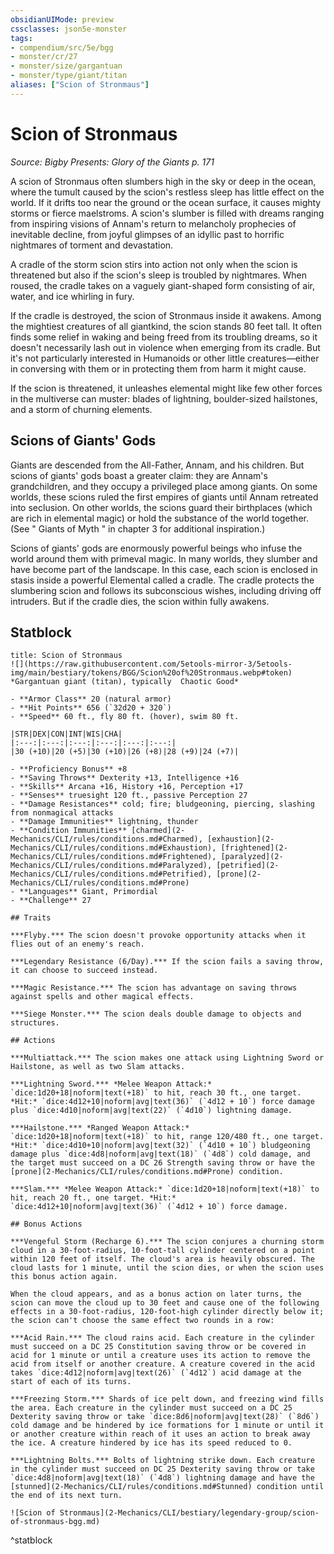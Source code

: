 ```yaml
---
obsidianUIMode: preview
cssclasses: json5e-monster
tags:
- compendium/src/5e/bgg
- monster/cr/27
- monster/size/gargantuan
- monster/type/giant/titan
aliases: ["Scion of Stronmaus"]
---
```

# Scion of Stronmaus
*Source: Bigby Presents: Glory of the Giants p. 171*  

A scion of Stronmaus often slumbers high in the sky or deep in the ocean, where the tumult caused by the scion's restless sleep has little effect on the world. If it drifts too near the ground or the ocean surface, it causes mighty storms or fierce maelstroms. A scion's slumber is filled with dreams ranging from inspiring visions of Annam's return to melancholy prophecies of inevitable decline, from joyful glimpses of an idyllic past to horrific nightmares of torment and devastation.

A cradle of the storm scion stirs into action not only when the scion is threatened but also if the scion's sleep is troubled by nightmares. When roused, the cradle takes on a vaguely giant-shaped form consisting of air, water, and ice whirling in fury.

If the cradle is destroyed, the scion of Stronmaus inside it awakens. Among the mightiest creatures of all giantkind, the scion stands 80 feet tall. It often finds some relief in waking and being freed from its troubling dreams, so it doesn't necessarily lash out in violence when emerging from its cradle. But it's not particularly interested in Humanoids or other little creatures—either in conversing with them or in protecting them from harm it might cause.

If the scion is threatened, it unleashes elemental might like few other forces in the multiverse can muster: blades of lightning, boulder-sized hailstones, and a storm of churning elements.

## Scions of Giants' Gods

Giants are descended from the All-Father, Annam, and his children. But scions of giants' gods boast a greater claim: they are Annam's grandchildren, and they occupy a privileged place among giants. On some worlds, these scions ruled the first empires of giants until Annam retreated into seclusion. On other worlds, the scions guard their birthplaces (which are rich in elemental magic) or hold the substance of the world together. (See " Giants of Myth " in chapter 3 for additional inspiration.)

Scions of giants' gods are enormously powerful beings who infuse the world around them with primeval magic. In many worlds, they slumber and have become part of the landscape. In this case, each scion is enclosed in stasis inside a powerful Elemental called a cradle. The cradle protects the slumbering scion and follows its subconscious wishes, including driving off intruders. But if the cradle dies, the scion within fully awakens.

## Statblock

```ad-statblock
title: Scion of Stronmaus
![](https://raw.githubusercontent.com/5etools-mirror-3/5etools-img/main/bestiary/tokens/BGG/Scion%20of%20Stronmaus.webp#token)
*Gargantuan giant (titan), typically  Chaotic Good*

- **Armor Class** 20 (natural armor)
- **Hit Points** 656 (`32d20 + 320`)
- **Speed** 60 ft., fly 80 ft. (hover), swim 80 ft.

|STR|DEX|CON|INT|WIS|CHA|
|:---:|:---:|:---:|:---:|:---:|:---:|
|30 (+10)|20 (+5)|30 (+10)|26 (+8)|28 (+9)|24 (+7)|

- **Proficiency Bonus** +8
- **Saving Throws** Dexterity +13, Intelligence +16
- **Skills** Arcana +16, History +16, Perception +17
- **Senses** truesight 120 ft., passive Perception 27
- **Damage Resistances** cold; fire; bludgeoning, piercing, slashing from nonmagical attacks
- **Damage Immunities** lightning, thunder
- **Condition Immunities** [charmed](2-Mechanics/CLI/rules/conditions.md#Charmed), [exhaustion](2-Mechanics/CLI/rules/conditions.md#Exhaustion), [frightened](2-Mechanics/CLI/rules/conditions.md#Frightened), [paralyzed](2-Mechanics/CLI/rules/conditions.md#Paralyzed), [petrified](2-Mechanics/CLI/rules/conditions.md#Petrified), [prone](2-Mechanics/CLI/rules/conditions.md#Prone)
- **Languages** Giant, Primordial
- **Challenge** 27

## Traits

***Flyby.*** The scion doesn't provoke opportunity attacks when it flies out of an enemy's reach.

***Legendary Resistance (6/Day).*** If the scion fails a saving throw, it can choose to succeed instead.

***Magic Resistance.*** The scion has advantage on saving throws against spells and other magical effects.

***Siege Monster.*** The scion deals double damage to objects and structures.

## Actions

***Multiattack.*** The scion makes one attack using Lightning Sword or Hailstone, as well as two Slam attacks.

***Lightning Sword.*** *Melee Weapon Attack:* `dice:1d20+18|noform|text(+18)` to hit, reach 30 ft., one target. *Hit:* `dice:4d12+10|noform|avg|text(36)` (`4d12 + 10`) force damage plus `dice:4d10|noform|avg|text(22)` (`4d10`) lightning damage.

***Hailstone.*** *Ranged Weapon Attack:* `dice:1d20+18|noform|text(+18)` to hit, range 120/480 ft., one target. *Hit:* `dice:4d10+10|noform|avg|text(32)` (`4d10 + 10`) bludgeoning damage plus `dice:4d8|noform|avg|text(18)` (`4d8`) cold damage, and the target must succeed on a DC 26 Strength saving throw or have the [prone](2-Mechanics/CLI/rules/conditions.md#Prone) condition.

***Slam.*** *Melee Weapon Attack:* `dice:1d20+18|noform|text(+18)` to hit, reach 20 ft., one target. *Hit:* `dice:4d12+10|noform|avg|text(36)` (`4d12 + 10`) force damage.

## Bonus Actions

***Vengeful Storm (Recharge 6).*** The scion conjures a churning storm cloud in a 30-foot-radius, 10-foot-tall cylinder centered on a point within 120 feet of itself. The cloud's area is heavily obscured. The cloud lasts for 1 minute, until the scion dies, or when the scion uses this bonus action again.

When the cloud appears, and as a bonus action on later turns, the scion can move the cloud up to 30 feet and cause one of the following effects in a 30-foot-radius, 120-foot-high cylinder directly below it; the scion can't choose the same effect two rounds in a row:

***Acid Rain.*** The cloud rains acid. Each creature in the cylinder must succeed on a DC 25 Constitution saving throw or be covered in acid for 1 minute or until a creature uses its action to remove the acid from itself or another creature. A creature covered in the acid takes `dice:4d12|noform|avg|text(26)` (`4d12`) acid damage at the start of each of its turns.

***Freezing Storm.*** Shards of ice pelt down, and freezing wind fills the area. Each creature in the cylinder must succeed on a DC 25 Dexterity saving throw or take `dice:8d6|noform|avg|text(28)` (`8d6`) cold damage and be hindered by ice formations for 1 minute or until it or another creature within reach of it uses an action to break away the ice. A creature hindered by ice has its speed reduced to 0.

***Lightning Bolts.*** Bolts of lightning strike down. Each creature in the cylinder must succeed on DC 25 Dexterity saving throw or take `dice:4d8|noform|avg|text(18)` (`4d8`) lightning damage and have the [stunned](2-Mechanics/CLI/rules/conditions.md#Stunned) condition until the end of its next turn.

![Scion of Stronmaus](2-Mechanics/CLI/bestiary/legendary-group/scion-of-stronmaus-bgg.md)
```
^statblock